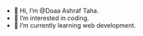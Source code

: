 - 👋 Hi, I’m @Doaa Ashraf Taha.
- 👀 I’m interested in coding.
- 🌱 I’m currently learning web development.



<!---
Doaa-Taha/Doaa-Taha is a ✨ special ✨ repository because its `README.md` (this file) appears on your GitHub profile.
You can click the Preview link to take a look at your changes.
--->

